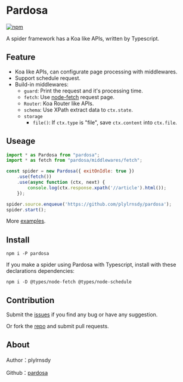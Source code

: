 # Pardosa

[![npm](https://img.shields.io/npm/v/pardosa.svg)](https://npmjs.org/package/pardosa)

A spider framework has a Koa like APIs, written by Typescript.


## Feature

- Koa like APIs, can configurate page processing with middlewares.
- Support schedule request.
- Build-in middlewares:
  - `guard`: Print the request and it's processing time.
  - `fetch`: Use [node-fetch](https://github.com/bitinn/node-fetch) request page.
  - `Router`: Koa Router like APIs.
  - `schema`: Use XPath extract data to `ctx.state`.
  - `storage`
    - `file()`: If `ctx.type` is "file", save `ctx.content` into `ctx.file`.


## Useage

```javascript
import * as Pardosa from "pardosa";
import * as fetch from "pardosa/middlewares/fetch";

const spider = new Pardosa({ exitOnIdle: true })
    .use(fetch())
    .use(async function (ctx, next) {
        console.log(ctx.response.xpath('//article').html());
    });

spider.source.enqueue('https://github.com/plylrnsdy/pardosa');
spider.start();
```

More [examples](https://github.com/plylrnsdy/pardosa/tree/master/src/examples).


## Install

    npm i -P pardosa

If you make a spider using Pardosa with Typescript, install with these declarations dependencies:

    npm i -D @types/node-fetch @types/node-schedule


## Contribution

Submit the [issues][issues] if you find any bug or have any suggestion.

Or fork the [repo][repository] and submit pull requests.


## About

Author：plylrnsdy

Github：[pardosa][repository]


[issues]:https://github.com/plylrnsdy/pardosa/issues
[repository]:https://github.com/plylrnsdy/pardosa
